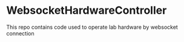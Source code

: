 # WebsocketHardwareController
This repo contains code used to operate lab hardware by websocket connection
